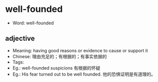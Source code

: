 # well-founded

- Word: well-founded

## adjective

- Meaning: having good reasons or evidence to cause or support it
- Chinese: 理由充足的；有根据的；有事实依据的
- Tags: 
- Eg.: well-founded suspicions 有根据的怀疑
- Eg.: His fear turned out to be well founded. 他的恐惧证明是有道理的。

